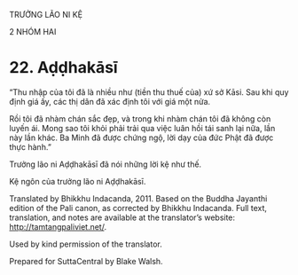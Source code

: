 TRƯỞNG LÃO NI KỆ

2 NHÓM HAI

# 22\. Aḍḍhakāsī

“Thu nhập của tôi đã là nhiều như (tiền thu thuế của) xứ sở Kāsi. Sau khi quy định giá ấy, các thị dân đã xác định tôi với giá một nửa.

Rồi tôi đã nhàm chán sắc đẹp, và trong khi nhàm chán tôi đã không còn luyến ái. Mong sao tôi khỏi phải trải qua việc luân hồi tái sanh lại nữa, lần này lần khác. Ba Minh đã được chứng ngộ, lời dạy của đức Phật đã được thực hành.”

Trưởng lão ni Aḍḍhakāsī đã nói những lời kệ như thế.

Kệ ngôn của trưởng lão ni Aḍḍhakāsī.

Translated by Bhikkhu Indacanda, 2011. Based on the Buddha Jayanthi edition of the Pali canon, as corrected by Bhikkhu Indacanda. Full text, translation, and notes are available at the translator’s website: http://tamtangpaliviet.net/.

Used by kind permission of the translator.

Prepared for SuttaCentral by Blake Walsh.